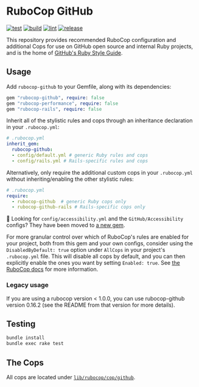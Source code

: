 # RuboCop GitHub

[![test](https://github.com/github/rubocop-github/actions/workflows/test.yml/badge.svg)](https://github.com/github/rubocop-github/actions/workflows/test.yml)
[![build](https://github.com/github/rubocop-github/actions/workflows/build.yml/badge.svg)](https://github.com/github/rubocop-github/actions/workflows/build.yml)
[![lint](https://github.com/github/rubocop-github/actions/workflows/lint.yml/badge.svg)](https://github.com/github/rubocop-github/actions/workflows/lint.yml)
[![release](https://github.com/github/rubocop-github/actions/workflows/release.yml/badge.svg)](https://github.com/github/rubocop-github/actions/workflows/release.yml)

This repository provides recommended RuboCop configuration and additional Cops for use on GitHub open source and internal Ruby projects, and is the home of [GitHub's Ruby Style Guide](./STYLEGUIDE.md).

## Usage

Add `rubocop-github` to your Gemfile, along with its dependencies:

  ```ruby
  gem "rubocop-github", require: false
  gem "rubocop-performance", require: false
  gem "rubocop-rails", require: false
  ```

Inherit all of the stylistic rules and cops through an inheritance declaration in your `.rubocop.yml`:

  ```yaml
  # .rubocop.yml
  inherit_gem:
    rubocop-github:
    - config/default.yml # generic Ruby rules and cops
    - config/rails.yml # Rails-specific rules and cops
  ```

Alternatively, only require the additional custom cops in your `.rubocop.yml` without inheriting/enabling the other stylistic rules:

  ```yaml
  # .rubocop.yml
  require:
    - rubocop-github  # generic Ruby cops only
    - rubocop-github-rails # Rails-specific cops only
  ```

💭 Looking for `config/accessibility.yml` and the `GitHub/Accessibility` configs? They have been moved to [a new gem](https://github.com/github/rubocop-rails-accessibility).

For more granular control over which of RuboCop's rules are enabled for your project, both from this gem and your own configs, consider using the `DisabledByDefault: true` option under `AllCops` in your project's `.rubocop.yml` file. This will disable all cops by default, and you can then explicitly enable the ones you want by setting `Enabled: true`. See [the RuboCop docs](https://docs.rubocop.org/rubocop/configuration.html#enabled) for more information.

### Legacy usage

If you are using a rubocop version < 1.0.0, you can use rubocop-github version
0.16.2 (see the README from that version for more details).

## Testing

``` bash
bundle install
bundle exec rake test
```

## The Cops

All cops are located under [`lib/rubocop/cop/github`](lib/rubocop/cop/github).
